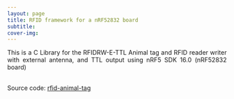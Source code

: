 ```yaml
---
layout: page
title: RFID framework for a nRF52832 board
subtitle: 
cover-img: 
---
```

<div style="text-align: justify ">
This is a C Library for the RFIDRW-E-TTL Animal tag and RFID reader writer with external antenna, and TTL output using nRF5 SDK 16.0 (nRF52832 board) <br><br>

Source code: <a href="https://github.com/danielTobon43/RFID-library-nrf52832">rfid-animal-tag</a> 
</div>



